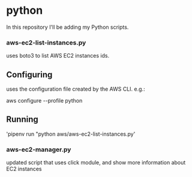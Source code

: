 # python

In this repository I'll be adding my Python scripts.

### aws-ec2-list-instances.py ###

uses boto3 to list AWS EC2 instances ids.

## Configuring

uses the configuration file created by the AWS CLI. e.g.: 

aws configure --profile python

## Running

'pipenv run "python aws/aws-ec2-list-instances.py'


### aws-ec2-manager.py

updated script that uses click module, and show more information about EC2 instances


